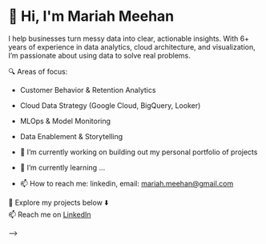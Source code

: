 # 👋 Hi, I'm Mariah Meehan

I help businesses turn messy data into clear, actionable insights. With 6+ years of experience in data analytics, cloud architecture, and visualization, I’m passionate about using data to solve real problems.

🔍 Areas of focus:
- Customer Behavior & Retention Analytics
- Cloud Data Strategy (Google Cloud, BigQuery, Looker)
- MLOps & Model Monitoring
- Data Enablement & Storytelling

- 🔭 I’m currently working on building out my personal portfolio of projects
- 🌱 I’m currently learning ...
- 📫 How to reach me: linkedin, email: mariah.meehan@gmail.com

📁 Explore my projects below ⬇️  
📫 Reach me on [LinkedIn](https://www.linkedin.com/in/mariah-meehan)



-->
